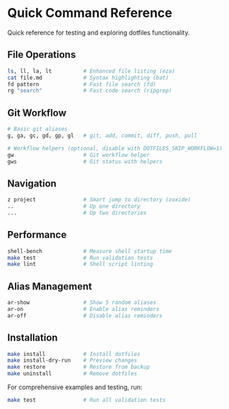 # Quick Command Reference

Quick reference for testing and exploring dotfiles functionality.

## File Operations

```bash
ls, ll, la, lt          # Enhanced file listing (eza)
cat file.md             # Syntax highlighting (bat)
fd pattern              # Fast file search (fd)
rg "search"             # Fast code search (ripgrep)
```

## Git Workflow

```bash
# Basic git aliases
g, ga, gc, gd, gp, gl   # git, add, commit, diff, push, pull

# Workflow helpers (optional, disable with DOTFILES_SKIP_WORKFLOW=1)
gw                      # Git workflow helper
gws                     # Git status with helpers
```

## Navigation

```bash
z project               # Smart jump to directory (zoxide)
..                      # Up one directory
...                     # Up two directories
```

## Performance

```bash
shell-bench             # Measure shell startup time
make test               # Run validation tests
make lint               # Shell script linting
```

## Alias Management

```bash
ar-show                 # Show 5 random aliases
ar-on                   # Enable alias reminders
ar-off                  # Disable alias reminders
```

## Installation

```bash
make install            # Install dotfiles
make install-dry-run    # Preview changes
make restore            # Restore from backup
make uninstall          # Remove dotfiles
```

For comprehensive examples and testing, run:

```bash
make test               # Run all validation tests
```
